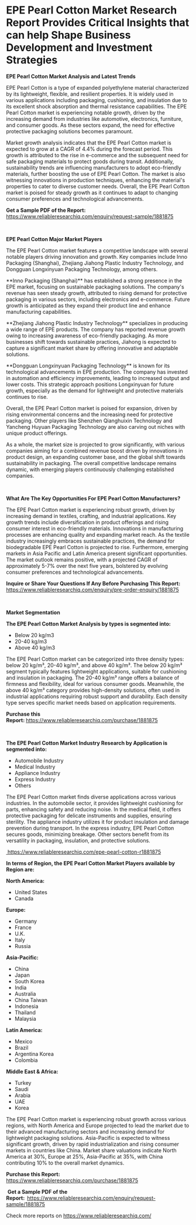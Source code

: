 <p><h1>EPE Pearl Cotton Market Research Report Provides Critical Insights that can help Shape Business Development and Investment Strategies</h1></p><p><strong>EPE Pearl Cotton Market Analysis and Latest Trends</strong></p>
<p><p>EPE Pearl Cotton is a type of expanded polyethylene material characterized by its lightweight, flexible, and resilient properties. It is widely used in various applications including packaging, cushioning, and insulation due to its excellent shock absorption and thermal resistance capabilities. The EPE Pearl Cotton market is experiencing notable growth, driven by the increasing demand from industries like automotive, electronics, furniture, and consumer goods. As these sectors expand, the need for effective protective packaging solutions becomes paramount.</p><p>Market growth analysis indicates that the EPE Pearl Cotton market is expected to grow at a CAGR of 4.4% during the forecast period. This growth is attributed to the rise in e-commerce and the subsequent need for safe packaging materials to protect goods during transit. Additionally, sustainability trends are influencing manufacturers to adopt eco-friendly materials, further boosting the use of EPE Pearl Cotton. The market is also witnessing innovations in production techniques, enhancing the material's properties to cater to diverse customer needs. Overall, the EPE Pearl Cotton market is poised for steady growth as it continues to adapt to changing consumer preferences and technological advancements.</p></p>
<p><strong>Get a Sample PDF of the Report:&nbsp;</strong> <a href="https://www.reliableresearchiq.com/enquiry/request-sample/1881875?utm_campaign=3076&utm_medium=2&utm_source=Github&utm_content=ia&utm_term=01042025&utm_id=epe-pearl-cotton">https://www.reliableresearchiq.com/enquiry/request-sample/1881875</a></p>
<p>&nbsp;</p>
<p><strong>EPE Pearl Cotton Major Market Players</strong></p>
<p><p>The EPE Pearl Cotton market features a competitive landscape with several notable players driving innovation and growth. Key companies include Inno Packaging (Shanghai), Zhejiang Jiahong Plastic Industry Technology, and Dongguan Longxinyuan Packaging Technology, among others.</p><p>**Inno Packaging (Shanghai)** has established a strong presence in the EPE market, focusing on sustainable packaging solutions. The company's revenue has seen steady growth, attributed to rising demand for protective packaging in various sectors, including electronics and e-commerce. Future growth is anticipated as they expand their product line and enhance manufacturing capabilities.</p><p>**Zhejiang Jiahong Plastic Industry Technology** specializes in producing a wide range of EPE products. The company has reported revenue growth owing to increasing awareness of eco-friendly packaging. As more businesses shift towards sustainable practices, Jiahong is expected to capture a significant market share by offering innovative and adaptable solutions.</p><p>**Dongguan Longxinyuan Packaging Technology** is known for its technological advancements in EPE production. The company has invested in automation and efficiency improvements, leading to increased output and lower costs. This strategic approach positions Longxinyuan for future growth, especially as the demand for lightweight and protective materials continues to rise.</p><p>Overall, the EPE Pearl Cotton market is poised for expansion, driven by rising environmental concerns and the increasing need for protective packaging. Other players like Shenzhen Qianghuixin Technology and Yancheng Huyuan Packaging Technology are also carving out niches with unique product offerings.</p><p>As a whole, the market size is projected to grow significantly, with various companies aiming for a combined revenue boost driven by innovations in product design, an expanding customer base, and the global shift towards sustainability in packaging. The overall competitive landscape remains dynamic, with emerging players continuously challenging established companies.</p></p>
<p>&nbsp;</p>
<p><strong>What Are The Key Opportunities For EPE Pearl Cotton Manufacturers?</strong></p>
<p><p>The EPE Pearl Cotton market is experiencing robust growth, driven by increasing demand in textiles, crafting, and industrial applications. Key growth trends include diversification in product offerings and rising consumer interest in eco-friendly materials. Innovations in manufacturing processes are enhancing quality and expanding market reach. As the textile industry increasingly embraces sustainable practices, the demand for biodegradable EPE Pearl Cotton is projected to rise. Furthermore, emerging markets in Asia Pacific and Latin America present significant opportunities. The market outlook remains positive, with a projected CAGR of approximately 5-7% over the next five years, bolstered by evolving consumer preferences and technological advancements.</p></p>
<p><strong>Inquire or Share Your Questions If Any Before Purchasing This Report:</strong> <a href="https://www.reliableresearchiq.com/enquiry/pre-order-enquiry/1881875?utm_campaign=3076&utm_medium=2&utm_source=Github&utm_content=ia&utm_term=01042025&utm_id=epe-pearl-cotton">https://www.reliableresearchiq.com/enquiry/pre-order-enquiry/1881875</a></p>
<p>&nbsp;</p>
<p><strong>Market Segmentation</strong></p>
<p><strong>The EPE Pearl Cotton Market Analysis by types is segmented into:</strong></p>
<p><ul><li>Below 20 kg/m3</li><li>20-40 kg/m3</li><li>Above 40 kg/m3</li></ul></p>
<p><p>The EPE Pearl Cotton market can be categorized into three density types: below 20 kg/m³, 20-40 kg/m³, and above 40 kg/m³. The below 20 kg/m³ segment typically features lightweight applications, suitable for cushioning and insulation in packaging. The 20-40 kg/m³ range offers a balance of firmness and flexibility, ideal for various consumer goods. Meanwhile, the above 40 kg/m³ category provides high-density solutions, often used in industrial applications requiring robust support and durability. Each density type serves specific market needs based on application requirements.</p></p>
<p><strong>Purchase this Report:&nbsp;</strong><a href="https://www.reliableresearchiq.com/purchase/1881875?utm_campaign=3076&utm_medium=2&utm_source=Github&utm_content=ia&utm_term=01042025&utm_id=epe-pearl-cotton">https://www.reliableresearchiq.com/purchase/1881875</a></p>
<p>&nbsp;</p>
<p><strong>The EPE Pearl Cotton Market Industry Research by Application is segmented into:</strong></p>
<p><ul><li>Automobile Industry</li><li>Medical Industry</li><li>Appliance Industry</li><li>Express Industry</li><li>Others</li></ul></p>
<p><p>The EPE Pearl Cotton market finds diverse applications across various industries. In the automobile sector, it provides lightweight cushioning for parts, enhancing safety and reducing noise. In the medical field, it offers protective packaging for delicate instruments and supplies, ensuring sterility. The appliance industry utilizes it for product insulation and damage prevention during transport. In the express industry, EPE Pearl Cotton secures goods, minimizing breakage. Other sectors benefit from its versatility in packaging, insulation, and protective solutions.</p></p>
<p><a href="https://www.reliableresearchiq.com/epe-pearl-cotton-r1881875?utm_campaign=3076&utm_medium=2&utm_source=Github&utm_content=ia&utm_term=01042025&utm_id=epe-pearl-cotton">&nbsp;https://www.reliableresearchiq.com/epe-pearl-cotton-r1881875</a></p>
<p><strong>In terms of Region, the EPE Pearl Cotton Market Players available by Region are:</strong></p>
<p>
    <p> <strong> North America: </strong>
        <ul>
            <li>United States</li>
            <li>Canada</li>
        </ul>
        </p> 
    <p> <strong> Europe: </strong>
        <ul>
            <li>Germany</li>
            <li>France</li>
            <li>U.K.</li>
            <li>Italy</li>
            <li>Russia</li>
        </ul>
        </p> 
    <p> <strong> Asia-Pacific: </strong>
        <ul>
            <li>China</li>
            <li>Japan</li>
            <li>South Korea</li>
            <li>India</li>
            <li>Australia</li>
            <li>China Taiwan</li>
            <li>Indonesia</li>
            <li>Thailand</li>
            <li>Malaysia</li>
        </ul>
        </p> 
    <p> <strong> Latin America: </strong>
        <ul>
            <li>Mexico</li>
            <li>Brazil</li>
            <li>Argentina Korea</li>
            <li>Colombia</li>
        </ul>
        </p> 
    <p> <strong> Middle East & Africa: </strong>
        <ul>
            <li>Turkey</li>
            <li>Saudi</li>
            <li>Arabia</li>
            <li>UAE</li>
            <li>Korea</li>
        </ul>
    </p>
    </p>
<p><p>The EPE Pearl Cotton market is experiencing robust growth across various regions, with North America and Europe projected to lead the market due to their advanced manufacturing sectors and increasing demand for lightweight packaging solutions. Asia-Pacific is expected to witness significant growth, driven by rapid industrialization and rising consumer markets in countries like China. Market share valuations indicate North America at 30%, Europe at 25%, Asia-Pacific at 35%, with China contributing 10% to the overall market dynamics.</p></p>
<p><strong>Purchase this Report: </strong><a href="https://www.reliableresearchiq.com/purchase/1881875?utm_campaign=3076&utm_medium=2&utm_source=Github&utm_content=ia&utm_term=01042025&utm_id=epe-pearl-cotton">https://www.reliableresearchiq.com/purchase/1881875</a></p>
<p>&nbsp;<strong>Get a Sample PDF of the Report:&nbsp;&nbsp;</strong><a href="https://www.reliableresearchiq.com/enquiry/request-sample/1881875?utm_campaign=3076&utm_medium=2&utm_source=Github&utm_content=ia&utm_term=01042025&utm_id=epe-pearl-cotton">https://www.reliableresearchiq.com/enquiry/request-sample/1881875</a></p>
<p><strong></strong></p>
<p>Check more reports on <a href="https://www.reliableresearchiq.com/?utm_campaign=3076&utm_medium=2&utm_source=Github&utm_content=ia&utm_term=01042025&utm_id=epe-pearl-cotton">https://www.reliableresearchiq.com/</a></p>